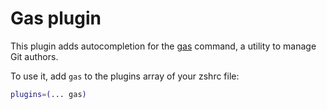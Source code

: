 # Gas plugin

This plugin adds autocompletion for the [gas](http://walle.github.com/gas) command,
a utility to manage Git authors.

To use it, add `gas` to the plugins array of your zshrc file:
```zsh
plugins=(... gas)
```
